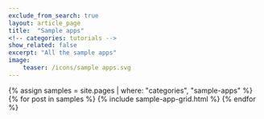```yaml
---
exclude_from_search: true
layout: article_page
title:  "Sample apps"
<!-- categories: tutorials -->
show_related: false
excerpt: "All the sample apps"
image:
    teaser: /icons/sample apps.svg
---
```


<div class="row overview-container">
  {% assign samples = site.pages | where: "categories", "sample-apps" %}
  {% for post in samples %}
    {% include sample-app-grid.html %}
  {% endfor %}
</div>
